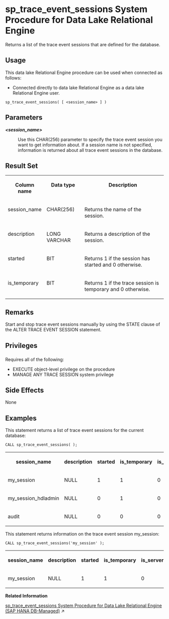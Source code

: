 <!-- loio8179c9326ce210149a84c8b4621ed3d9 -->

# sp\_trace\_event\_sessions System Procedure for Data Lake Relational Engine

Returns a list of the trace event sessions that are defined for the database.



<a name="loio8179c9326ce210149a84c8b4621ed3d9__section_p4t_vqn_14b"/>

## Usage

This data lake Relational Engine procedure can be used when connected as follows:

-   Connected directly to data lake Relational Engine as a data lake Relational Engine user.



```
sp_trace_event_sessions( [ <session_name> ] )
```



<a name="loio8179c9326ce210149a84c8b4621ed3d9__sp_trace_event_sessions_parm1"/>

## Parameters


<dl>
<dt><b>

*<session\_name\>* 

</b></dt>
<dd>

Use this CHAR\(256\) parameter to specify the trace event session you want to get information about. If a session name is not specified, information is returned about all trace event sessions in the database.



</dd>
</dl>



<a name="loio8179c9326ce210149a84c8b4621ed3d9__sp_trace_event_sessions_resultset1"/>

## Result Set


<table>
<tr>
<th valign="top">

Column name

</th>
<th valign="top">

Data type

</th>
<th valign="top">

Description

</th>
</tr>
<tr>
<td valign="top">

session\_name

</td>
<td valign="top">

CHAR\(256\)

</td>
<td valign="top">

Returns the name of the session.

</td>
</tr>
<tr>
<td valign="top">

description

</td>
<td valign="top">

LONG VARCHAR

</td>
<td valign="top">

Returns a description of the session.

</td>
</tr>
<tr>
<td valign="top">

started

</td>
<td valign="top">

BIT

</td>
<td valign="top">

Returns 1 if the session has started and 0 otherwise.

</td>
</tr>
<tr>
<td valign="top">

is\_temporary

</td>
<td valign="top">

BIT

</td>
<td valign="top">

Returns 1 if the trace session is temporary and 0 otherwise.

</td>
</tr>
</table>



<a name="loio8179c9326ce210149a84c8b4621ed3d9__sp_trace_event_sessions_remarks1"/>

## Remarks

Start and stop trace event sessions manually by using the STATE clause of the ALTER TRACE EVENT SESSION statement.



<a name="loio8179c9326ce210149a84c8b4621ed3d9__sp_trace_event_sessions_priv1"/>

## Privileges



### 

Requires all of the following:

-   EXECUTE object-level privilege on the procedure
-   MANAGE ANY TRACE SESSION system privilege



<a name="loio8179c9326ce210149a84c8b4621ed3d9__sp_trace_event_sessions_sideeffect1"/>

## Side Effects

None



<a name="loio8179c9326ce210149a84c8b4621ed3d9__sp_trace_event_sessions_example1"/>

## Examples

This statement returns a list of trace event sessions for the current database:

```
CALL sp_trace_event_sessions( );
```


<table>
<tr>
<th valign="top">

session\_name

</th>
<th valign="top">

description

</th>
<th valign="top">

started

</th>
<th valign="top">

is\_temporary

</th>
<th valign="top">

is\_server

</th>
</tr>
<tr>
<td valign="top">

my\_session

</td>
<td valign="top">

NULL

</td>
<td valign="top">

1

</td>
<td valign="top">

1

</td>
<td valign="top">

0

</td>
</tr>
<tr>
<td valign="top">

my\_session\_hdladmin

</td>
<td valign="top">

NULL

</td>
<td valign="top">

0

</td>
<td valign="top">

1

</td>
<td valign="top">

0

</td>
</tr>
<tr>
<td valign="top">

audit

</td>
<td valign="top">

NULL

</td>
<td valign="top">

0

</td>
<td valign="top">

0

</td>
<td valign="top">

0

</td>
</tr>
</table>

This statement returns information on the trace event session my\_session:

```
CALL sp_trace_event_sessions('my_session' );
```


<table>
<tr>
<th valign="top">

session\_name

</th>
<th valign="top">

description

</th>
<th valign="top">

started

</th>
<th valign="top">

is\_temporary

</th>
<th valign="top">

is\_server

</th>
</tr>
<tr>
<td valign="top">

my\_session

</td>
<td valign="top">

NULL

</td>
<td valign="top">

1

</td>
<td valign="top">

1

</td>
<td valign="top">

0

</td>
</tr>
</table>

**Related Information**  


[sp_trace_event_sessions System Procedure for Data Lake Relational Engine (SAP HANA DB-Managed)](https://help.sap.com/viewer/a898e08b84f21015969fa437e89860c8/2024_1_QRC/en-US/3a8340e1d6cd40ebbb3717c9530a2047.html "Returns a list of the trace event sessions that are defined for the database.") :arrow_upper_right:

